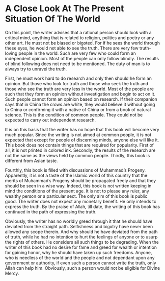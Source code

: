 A Close Look At The Present Situation Of The World
==================================================

On this point, the writer advises that a rational person should look
with a critical mind, anything that is related to religion, politics and
poetry or any other art. He must not be biased or bigoted. For if he
sees the world through these eyes, he would not able to see the truth.
There are very few truth-loving people in the world. Such are very few
who could form an independent opinion. Most of the people can only
follow blindly. The results of blind following does not need to be
mentioned. The duty of man is to always try to unravel the truth.

First, he must work hard to do research and only then should he form an
opinion. But those who look for truth and those who seek the truth and
those who see the truth are very less in the world. Most of the people
are such that they form an opinion without investigation and begin to
act on it. Such people cannot form an opinion based on research. If
their companion says that in China the crows are white, they would
believe it without going to China or confirming it with a native of
China or from a book of natural science. This is the condition of common
people. They could not be expected to carry out independent research.

It is on this basis that the writer has no hope that this book will
become very much popular. Since the writing is not aimed at common
people, it is not expected that except for people of discerning minds,
anyone else will like it. This book does not contain things that are
required for popularity. First of all, it is not printed in colored ink.
Secondly, the results of the research are not the same as the views held
by common people. Thirdly, this book is different from Asian taste.

Fourthly, this book is filled with discussions of Muhammad’s Progeny.
Apparently, it is not a taste of the Islamic world of this country that
the merits of Muhammad’s Progeny should be propagated freely and that
they should be seen in a wise way. Indeed, this book is not written
keeping in mind the conditions of the present age. It is not to please
any ruler, any wealthy person or a particular sect. The only aim of this
book is public good. The writer does not expect any monetary benefit. He
only intends to express the truth. By the praise of Allah, till date,
the writing of this book has continued in the path of expressing the
truth.

Obviously, the writer has no worldly greed through it that he should
have deviated from the straight path. Selfishness and bigotry have never
been allowed any scope therein. And why should he have deviated from the
path of truth, while he had no intention to hurt the feelings of anyone
or to usurp the rights of others. He considers all such things to be
degrading. When the writer of this book had no desire for fame and greed
for wealth or intention for gaining honor, why he should have taken up
such freedoms. Anyone, who is needless of the world and the people and
not dependant upon any government or authority, if even such a person
cannot write the truth, only Allah can help him. Obviously, such a
person would not be eligible for Divine Mercy.


